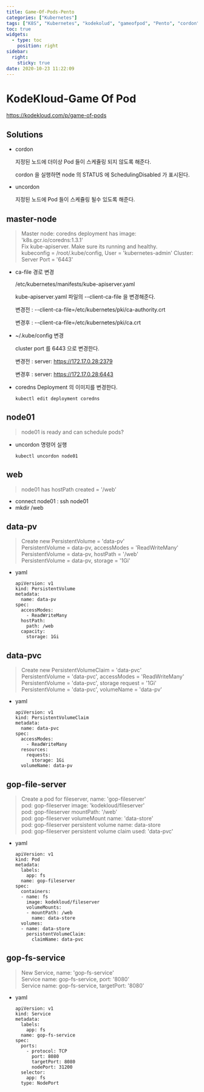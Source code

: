 ```yaml
---
title: Game-Of-Pods-Pento
categories: ["Kubernetes"]
tags: ["K8S", "Kubernetes", "kodekolud", "gameofpod", "Pento", "cordon", "uncordon"] 
toc: true
widgets:
  - type: toc
    position: right
sidebar:
  right:
    sticky: true
date: 2020-10-23 11:22:09
---
```


# KodeKloud-Game Of Pod
https://kodekloud.com/p/game-of-pods

## Solutions

- cordon
  
  지정된 노드에 더이상 Pod 들이 스케쥴링 되지 않도록 해준다. 

  cordon 을 실행하면 node 의 STATUS 에 SchedulingDisabled 가 표시된다.

- uncordon
  
  지정된 노드에 Pod 들이 스케쥴링 될수 있도록 해준다.

## master-node
> Master node: coredns deployment has image: 'k8s.gcr.io/coredns:1.3.1'  
Fix kube-apiserver. Make sure its running and healthy.  
kubeconfig = /root/.kube/config, User = 'kubernetes-admin' Cluster: Server Port = '6443'

- ca-file 경로 변경
  
  /etc/kubernetes/manifests/kube-apiserver.yaml

  kube-apiserver.yaml 파일의 --client-ca-file 을 변경해준다.

  변경전 : --client-ca-file=/etc/kubernetes/pki/ca-authority.crt

  변경후 : --client-ca-file=/etc/kubernetes/pki/ca.crt

- ~/.kube/config 변경

  cluster port 를 6443 으로 변경한다.

  변경전 : server: https://172.17.0.28:2379

  변경후 : server: https://172.17.0.28:6443

- coredns Deployment 의 이미지를 변경한다. 
  ```
  kubectl edit deployment coredns
  ```

## node01
> node01 is ready and can schedule pods?  

- uncordon 명령어 실행
  ```
  kubectl uncordon node01
  ```

## web
> node01 has hostPath created = '/web'  

  * connect node01 : ssh node01
  * mkdir /web

## data-pv
> Create new PersistentVolume = 'data-pv'  
PersistentVolume = data-pv, accessModes = 'ReadWriteMany'  
PersistentVolume = data-pv, hostPath = '/web'  
PersistentVolume = data-pv, storage = '1Gi'

- yaml
  ```
  apiVersion: v1
  kind: PersistentVolume
  metadata:
    name: data-pv
  spec:
    accessModes:
      - ReadWriteMany
    hostPath:
      path: /web
    capacity:
      storage: 1Gi
  ```

## data-pvc
> Create new PersistentVolumeClaim = 'data-pvc'  
PersistentVolume = 'data-pvc', accessModes = 'ReadWriteMany'  
PersistentVolume = 'data-pvc', storage request = '1Gi'  
PersistentVolume = 'data-pvc', volumeName = 'data-pv'

- yaml
  ```
  apiVersion: v1
  kind: PersistentVolumeClaim
  metadata:
    name: data-pvc
  spec:
    accessModes:
      - ReadWriteMany
    resources:
      requests:
        storage: 1Gi
    volumeName: data-pv
  ```

## gop-file-server
> Create a pod for fileserver, name: 'gop-fileserver'  
pod: gop-fileserver image: 'kodekloud/fileserver'  
pod: gop-fileserver mountPath: '/web'  
pod: gop-fileserver volumeMount name: 'data-store'  
pod: gop-fileserver persistent volume name: data-store  
pod: gop-fileserver persistent volume claim used: 'data-pvc'

- yaml
  ```
  apiVersion: v1
  kind: Pod
  metadata:
    labels:
      app: fs
    name: gop-fileserver
  spec:
    containers:
    - name: fs
      image: kodekloud/fileserver
      volumeMounts:
      - mountPath: /web
        name: data-store
    volumes:
    - name: data-store
      persistentVolumeClaim:
        claimName: data-pvc
  ```

## gop-fs-service
> New Service, name: 'gop-fs-service'  
Service name: gop-fs-service, port: '8080'  
Service name: gop-fs-service, targetPort: '8080'

- yaml
  ```
  apiVersion: v1
  kind: Service
  metadata:
    labels:
      app: fs
    name: gop-fs-service
  spec:
    ports:
      - protocol: TCP
        port: 8080
        targetPort: 8080
        nodePort: 31200
    selector:
      app: fs
    type: NodePort
  ```